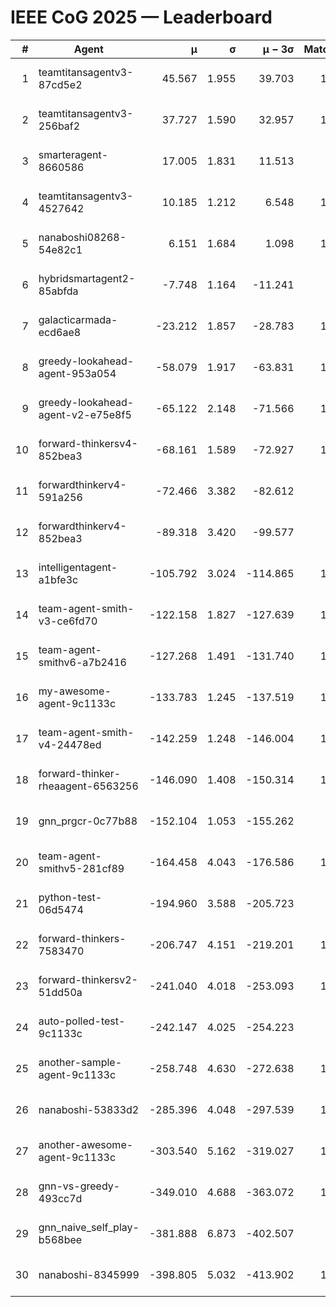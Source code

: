# IEEE CoG 2025 — Leaderboard

| # | Agent | μ | σ | μ − 3σ | Matches | Updated |
|---:|---|---:|---:|---:|---:|---|
| 1 | teamtitansagentv3-87cd5e2 | 45.567 | 1.955 | 39.703 | 1260 | 2025-08-27 04:18 |
| 2 | teamtitansagentv3-256baf2 | 37.727 | 1.590 | 32.957 | 1240 | 2025-08-27 04:18 |
| 3 | smarteragent-8660586 | 17.005 | 1.831 | 11.513 | 886 | 2025-08-27 04:18 |
| 4 | teamtitansagentv3-4527642 | 10.185 | 1.212 | 6.548 | 1120 | 2025-08-27 04:18 |
| 5 | nanaboshi08268-54e82c1 | 6.151 | 1.684 | 1.098 | 1040 | 2025-08-27 04:18 |
| 6 | hybridsmartagent2-85abfda | -7.748 | 1.164 | -11.241 | 973 | 2025-08-27 04:18 |
| 7 | galacticarmada-ecd6ae8 | -23.212 | 1.857 | -28.783 | 1080 | 2025-08-27 04:18 |
| 8 | greedy-lookahead-agent-953a054 | -58.079 | 1.917 | -63.831 | 1178 | 2025-08-27 04:18 |
| 9 | greedy-lookahead-agent-v2-e75e8f5 | -65.122 | 2.148 | -71.566 | 1078 | 2025-08-27 04:18 |
| 10 | forward-thinkersv4-852bea3 | -68.161 | 1.589 | -72.927 | 1211 | 2025-08-27 04:18 |
| 11 | forwardthinkerv4-591a256 | -72.466 | 3.382 | -82.612 | 992 | 2025-08-27 04:18 |
| 12 | forwardthinkerv4-852bea3 | -89.318 | 3.420 | -99.577 | 991 | 2025-08-27 04:18 |
| 13 | intelligentagent-a1bfe3c | -105.792 | 3.024 | -114.865 | 1071 | 2025-08-27 04:18 |
| 14 | team-agent-smith-v3-ce6fd70 | -122.158 | 1.827 | -127.639 | 1300 | 2025-08-27 04:18 |
| 15 | team-agent-smithv6-a7b2416 | -127.268 | 1.491 | -131.740 | 1320 | 2025-08-27 04:18 |
| 16 | my-awesome-agent-9c1133c | -133.783 | 1.245 | -137.519 | 1600 | 2025-08-27 04:18 |
| 17 | team-agent-smith-v4-24478ed | -142.259 | 1.248 | -146.004 | 1100 | 2025-08-27 04:18 |
| 18 | forward-thinker-rheaagent-6563256 | -146.090 | 1.408 | -150.314 | 1282 | 2025-08-27 04:18 |
| 19 | gnn_prgcr-0c77b88 | -152.104 | 1.053 | -155.262 | 980 | 2025-08-27 04:18 |
| 20 | team-agent-smithv5-281cf89 | -164.458 | 4.043 | -176.586 | 1360 | 2025-08-27 04:18 |
| 21 | python-test-06d5474 | -194.960 | 3.588 | -205.723 | 900 | 2025-08-27 04:18 |
| 22 | forward-thinkers-7583470 | -206.747 | 4.151 | -219.201 | 1260 | 2025-08-27 04:18 |
| 23 | forward-thinkersv2-51dd50a | -241.040 | 4.018 | -253.093 | 1242 | 2025-08-27 04:18 |
| 24 | auto-polled-test-9c1133c | -242.147 | 4.025 | -254.223 | 900 | 2025-08-27 04:18 |
| 25 | another-sample-agent-9c1133c | -258.748 | 4.630 | -272.638 | 1300 | 2025-08-27 04:18 |
| 26 | nanaboshi-53833d2 | -285.396 | 4.048 | -297.539 | 1100 | 2025-08-27 04:18 |
| 27 | another-awesome-agent-9c1133c | -303.540 | 5.162 | -319.027 | 1300 | 2025-08-27 04:18 |
| 28 | gnn-vs-greedy-493cc7d | -349.010 | 4.688 | -363.072 | 1200 | 2025-08-27 04:18 |
| 29 | gnn_naive_self_play-b568bee | -381.888 | 6.873 | -402.507 | 880 | 2025-08-27 04:18 |
| 30 | nanaboshi-8345999 | -398.805 | 5.032 | -413.902 | 1280 | 2025-08-27 04:18 |
